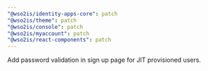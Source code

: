 ```yaml
---
"@wso2is/identity-apps-core": patch
"@wso2is/theme": patch
"@wso2is/console": patch
"@wso2is/myaccount": patch
"@wso2is/react-components": patch
---
```


Add password validation in sign up page for JIT provisioned users.
